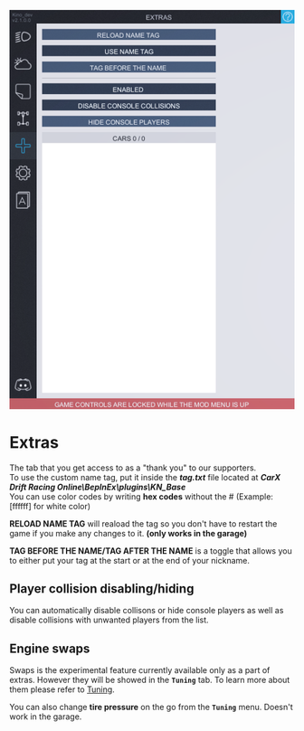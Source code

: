 ![Extras](../Images/extras.png)

# Extras
The tab that you get access to as a "thank you" to our supporters.  
To use the custom name tag, put it inside the ***tag.txt*** file located at ***CarX Drift Racing Online\BepInEx\plugins\KN_Base***  
You can use color codes by writing **hex codes** without the # (Example: [ffffff] for white color)

**RELOAD NAME TAG** will reaload the tag so you don't have to restart the game if you make any changes to it. **(only works in the garage)**

**TAG BEFORE THE NAME/TAG AFTER THE NAME** is a toggle that allows you to either put your tag at the start or at the end of your nickname.

## Player collision disabling/hiding  
You can automatically disable collisons or hide console players as well as disable collisions with unwanted players from the list.

## Engine swaps
Swaps is the experimental feature currently available only as a part of extras. However they will be showed in the **`Tuning`** tab. To learn more about them please refer to [Tuning](Tuning.md).   

You can also change **tire pressure** on the go from the **`Tuning`** menu. Doesn't work in the garage.